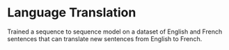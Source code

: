 # Language Translation

Trained a sequence to sequence model on a dataset of English and French sentences that can translate new sentences from English to French. 
